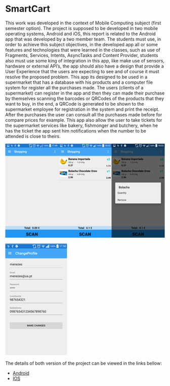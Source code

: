 # SmartCart
  This work was developed in the context of Mobile Computing subject (first semester option). The project is supposed to be developed in two mobile operating systems, Android and iOS, this report is related to the Android app that was developed by a two member team.
  The students must use, in order to achieve this subject objectives, in the developed app all or some features and technologies that were learned in the classes, such as use of Fragments, Services, Intents, AsyncTasks and Content Provider, students also must use some king of integration in this app, like make use of sensors, hardware or external API’s, the app should also have a design that provide a User Experience that the users are expecting to see and of course it must resolve the proposed problem.
  This app its designed to be used in a supermarket that has a database with his products and a computer file system for register all the purchases made. The users (clients of a supermarket) can register in the app and then they can made their purchase by themselves scanning the barcodes or QRCodes of the products that they want to buy, in the end, a QRCode is generated to be shown to the supermarket employee for registration in the system and print the receipt. After the purchases the user can consult all the purchases made before for compare prices for example. This app also allow the user to take tickets for the supermarket services like bakery, fishmonger and butchery, when he has the ticket the app sent him notifications when the number to be attended is close to theirs.
  
![Screen 1](/img_1.png)

![Screen 2](/img_2.png)

The details of both version of the project can be viewed in the links bellow:
* [Android](https://drive.google.com/file/d/0B3nMgJHBhW_QZHhDcDFBWDc4c0E)
* [IOS](https://drive.google.com/open?id=12Bz7qpiz5O4HOPfEVd-DDYeeK1koUoKVWHlXfBOwMrk)
